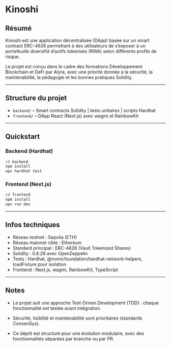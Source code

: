 # Kinoshi

## Résumé

Kinoshi est une application décentralisée (DApp) basée sur un smart contract ERC-4626 permettant à des utilisateurs de s’exposer à un portefeuille diversifié d’actifs tokenisés (RWA) selon différents profils de risque.

Le projet est conçu dans le cadre des formations Développement Blockchain et DeFi par Alyra, avec une priorité donnée à la sécurité, la maintenabilité, la pédagogie et les bonnes pratiques Solidity.

---

## Structure du projet

- `backend/` – Smart contracts Solidity | tests unitaires | scripts Hardhat
- `frontend/` – DApp React (Next.js) avec wagmi et RainbowKit

---

## Quickstart

### Backend (Hardhat)
```bash
cd backend
npm install
npx hardhat test
```

### Frontend (Next.js)
```bash
cd frontend
npm install
npx run dev
```
---

## Infos techniques

- Réseau testnet : Sepolia (ETH)
- Réseau mainnet cible : Ethereum
- Standard principal : ERC-4626 (Vault Tokenized Shares)
- Solidity : 0.8.28 avec OpenZeppelin
- Tests : Hardhat, @nomicfoundation/hardhat-network-helpers, loadFixture pour isolation
- Frontend : Next.js, wagmi, RainbowKit, TypeScript

---

## Notes

- Le projet suit une approche Test-Driven Development (TDD) : chaque fonctionnalité est testée avant intégration.

- Sécurité, lisibilité et maintenabilité sont prioritaires (standards ConsenSys).

- Ce dépôt est structuré pour une évolution modulaire, avec des fonctionnalités séparées par branche ou par PR.
